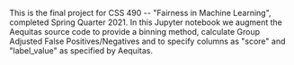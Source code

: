 This is the final project for CSS 490 -- "Fairness in Machine Learning", completed Spring Quarter 2021. In this Jupyter notebook we augment the Aequitas source code to provide a binning method, calculate Group Adjusted False Positives/Negatives and to specify columns as "score" and "label_value" as specified by Aequitas.
